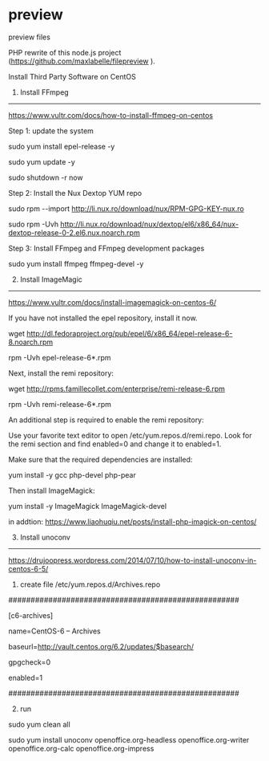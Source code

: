 # preview
preview files

PHP rewrite of this node.js project (https://github.com/maxlabelle/filepreview ).


Install Third Party Software on CentOS


1. Install FFmpeg
-----------------------------------------------------------
https://www.vultr.com/docs/how-to-install-ffmpeg-on-centos

Step 1: update the system

sudo yum install epel-release -y

sudo yum update -y

sudo shutdown -r now

Step 2: Install the Nux Dextop YUM repo

sudo rpm --import http://li.nux.ro/download/nux/RPM-GPG-KEY-nux.ro

sudo rpm -Uvh http://li.nux.ro/download/nux/dextop/el6/x86_64/nux-dextop-release-0-2.el6.nux.noarch.rpm

Step 3: Install FFmpeg and FFmpeg development packages

sudo yum install ffmpeg ffmpeg-devel -y

2. Install ImageMagic
-----------------------------------------------------------
https://www.vultr.com/docs/install-imagemagick-on-centos-6/

If you have not installed the epel repository, install it now.

wget http://dl.fedoraproject.org/pub/epel/6/x86_64/epel-release-6-8.noarch.rpm

rpm -Uvh epel-release-6*.rpm

Next, install the remi repository:

wget http://rpms.famillecollet.com/enterprise/remi-release-6.rpm

rpm -Uvh remi-release-6*.rpm

An additional step is required to enable the remi repository:

Use your favorite text editor to open /etc/yum.repos.d/remi.repo. Look for the remi section and find enabled=0 and change it to enabled=1.

Make sure that the required dependencies are installed:

yum install -y gcc php-devel php-pear

Then install ImageMagick:

yum install -y ImageMagick ImageMagick-devel

in addtion: https://www.liaohuqiu.net/posts/install-php-imagick-on-centos/


3. Install  unoconv
-----------------------------------------------------------
https://drujoopress.wordpress.com/2014/07/10/how-to-install-unoconv-in-centos-6-5/

1. create file  /etc/yum.repos.d/Archives.repo

####################################################

[c6-archives]

name=CentOS-6 – Archives

baseurl=http://vault.centos.org/6.2/updates/$basearch/

gpgcheck=0

enabled=1

####################################################

2. run

sudo yum clean all

sudo yum install unoconv openoffice.org-headless openoffice.org-writer openoffice.org-calc openoffice.org-impress
